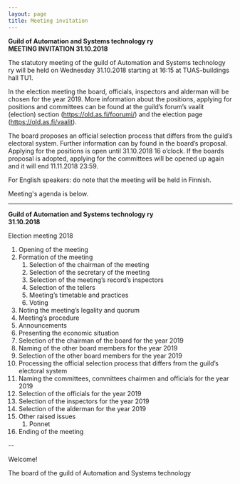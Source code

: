 ```yaml
---
layout: page
title: Meeting invitation
---
```


**Guild of Automation and Systems technology ry** <br>
**MEETING INVITATION 31.10.2018**

The statutory meeting of the guild of Automation and Systems technology ry will be held on Wednesday 31.10.2018 starting at 16:15 at TUAS-buildings hall TU1.

In the election meeting the board, officials, inspectors and alderman will be chosen for the year 2019. More information about the positions, applying for positions and committees can be found at the guild’s forum’s vaalit (election) section (<https://old.as.fi/foorumi/>) and the election page (<https://old.as.fi/vaalit>).

The board proposes an official selection process that differs from the guild’s electoral system. Further information can by found in the board’s proposal. Applying for the positions is open until 31.10.2018 16 o’clock. If the boards proposal is adopted, applying for the committees will be opened up again and it will end 11.11.2018 23:59.

For English speakers: do note that the meeting will be held in Finnish.

Meeting's agenda is below.

---

**Guild of Automation and Systems technology ry** <br>
**31.10.2018**

Election meeting 2018

1. Opening of the meeting
2. Formation of the meeting
    1. Selection of the chairman of the meeting
    2. Selection of the secretary of the meeting
    3. Selection of the meeting’s record’s inspectors
    4. Selection of the tellers
    5. Meeting’s timetable and practices
    6. Voting
3. Noting the meeting’s legality and quorum
4. Meeting’s procedure
5. Announcements
6. Presenting the economic situation
7. Selection of the chairman of the board for the year 2019
8. Naming of the other board members for the year 2019
9. Selection of the other board members for the year 2019
10. Processing the official selection process that differs from the guild’s electoral system
11. Naming the committees, committees chairmen and officials for the year 2019
12. Selection of the officials for the year 2019
13. Selection of the inspectors for the year 2019
14. Selection of the alderman for the year 2019
15. Other raised issues
    1. Ponnet
16. Ending of the meeting

--

Welcome!

The board of the guild of Automation and Systems technology
